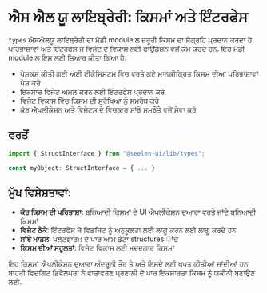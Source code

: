 # **ਐਸ ਐਲ ਯੂ ਲਾਇਬ੍ਰੇਰੀ: ਕਿਸਮਾਂ ਅਤੇ ਇੰਟਰਫੇਸ**

 `types` ਐਸਐਲਯੂ ਲਾਇਬ੍ਰੇਰੀ ਦਾ ਮੋਡੀ module ਲ ਜ਼ਰੂਰੀ ਕਿਸਮ ਦਾ ਸੰਗ੍ਰਹਿ ਪ੍ਰਦਾਨ ਕਰਦਾ ਹੈ 
ਪਰਿਭਾਸ਼ਾਵਾਂ ਅਤੇ ਇੰਟਰਫੇਸ ਜੋ ਵਿਜੇਟ ਦੇ ਵਿਕਾਸ ਲਈ ਫਾਉਂਡੇਸ਼ਨ ਵਜੋਂ ਕੰਮ ਕਰਦੇ ਹਨ. 
ਇਹ ਮੋਡੀ module ਲ ਇਸ ਲਈ ਤਿਆਰ ਕੀਤਾ ਗਿਆ ਹੈ:

* ਪੇਸ਼ਕਸ਼ ਕੀਤੀ ਗਈ ਅਈ ਈਕੋਸਿਸਟਮ ਵਿਚ ਵਰਤੇ ਗਏ ਮਾਨਕੀਕ੍ਰਿਤ ਕਿਸਮ ਦੀਆਂ ਪਰਿਭਾਸ਼ਾਵਾਂ ਪੇਸ਼ ਕਰੋ
* ਇਕਸਾਰ ਵਿਜੇਟ ਅਮਲ ਕਰਨ ਲਈ ਇੰਟਰਫੇਸ ਪ੍ਰਦਾਨ ਕਰੋ
* ਵਿਜੇਟ ਵਿਕਾਸ ਵਿੱਚ ਕਿਸਮ ਦੀ ਸੁਰੱਖਿਆ ਨੂੰ ਸਮਰੱਥ ਕਰੋ
* ਕੋਰ ਐਪਲੀਕੇਸ਼ਨ ਅਤੇ ਵਿਜੇਟਸ ਦੇ ਵਿਚਕਾਰ ਸਾਂਝੇ ਸਮਝੌਤੇ ਵਜੋਂ ਸੇਵਾ ਕਰੋ

## **ਵਰਤੋਂ**

```ts
import { StructInterface } from "@seelen-ui/lib/types";

const myObject: StructInterface = { ... }
```

## **ਮੁੱਖ ਵਿਸ਼ੇਸ਼ਤਾਵਾਂ:**

* **ਕੋਰ ਕਿਸਮ ਦੀ ਪਰਿਭਾਸ਼ਾ**: ਬੁਨਿਆਦੀ ਕਿਸਮਾਂ ਦੇ UI ਐਪਲੀਕੇਸ਼ਨ ਦੁਆਰਾ ਵਰਤੇ ਜਾਂਦੇ ਬੁਨਿਆਦੀ ਕਿਸਮਾਂ
* **ਵਿਜੇਟ ਠੇਕੇ**: ਇੰਟਰਫੇਸ ਜੋ ਵਿਡਜਿਟ ਨੂੰ ਅਨੁਕੂਲਤਾ ਲਈ ਲਾਗੂ ਕਰਨ ਲਈ ਲਾਗੂ ਕਰਦੇ ਹਨ
* **ਸਾਂਝੇ ਮਾਡਲ**: ਪਲੇਟਫਾਰਮ ਦੇ ਪਾਰ ਆਮ ਡੇਟਾ structures ਾਂਚੇ
* **ਕਿਸਮ ਦੀਆਂ ਸਹੂਲਤਾਂ**: ਵਿਜੇਟ ਵਿਕਾਸ ਲਈ ਮਦਦਗਾਰ ਕਿਸਮਾਂ

ਇਹ ਕਿਸਮਾਂ ਐਪਲੀਕੇਸ਼ਨ ਦੁਆਰਾ ਅੰਦਰੂਨੀ ਤੌਰ ਤੇ ਅਤੇ ਇਸਦੇ ਲਈ ਖਪਤ ਕੀਤੀਆਂ ਜਾਂਦੀਆਂ ਹਨ 
ਬਾਹਰੀ ਵਿਦਗਿਟ ਡਿਵੈਲਪਰਾਂ ਨੇ ਵਾਤਾਵਰਣ ਪ੍ਰਣਾਲੀ ਦੇ ਪਾਰ ਇਕਸਾਰਤਾ ਕਿਸਮ ਨੂੰ ਯਕੀਨੀ ਬਣਾਉਣ ਲਈ.
